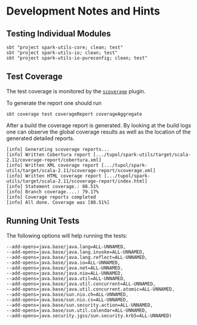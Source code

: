 # Development Notes and Hints

## Testing Individual Modules

```
sbt "project spark-utils-core; clean; test"
sbt "project spark-utils-io; clean; test"
sbt "project spark-utils-io-pureconfig; clean; test"
```

## Test Coverage

The test coverage is monitored by the [`scoverage`](https://github.com/scoverage/sbt-scoverage) plugin.

To generate the report one should run

```sbt coverage test coverageReport coverageAggregate```

After a build the coverage report is generated. By looking at the build logs one can observe the global coverage
results as well as the location of the generated detailed reports.

```
[info] Generating scoverage reports...
[info] Written Cobertura report [.../tupol/spark-utils/target/scala-2.11/coverage-report/cobertura.xml]
[info] Written XML coverage report [.../tupol/spark-utils/target/scala-2.11/scoverage-report/scoverage.xml]
[info] Written HTML coverage report [.../tupol/spark-utils/target/scala-2.11/scoverage-report/index.html]
[info] Statement coverage.: 88.51%
[info] Branch coverage....: 79.17%
[info] Coverage reports completed
[info] All done. Coverage was [88.51%]
```

## Running Unit Tests

The following options will help running the tests:


```
--add-opens=java.base/java.lang=ALL-UNNAMED, 
--add-opens=java.base/java.lang.invoke=ALL-UNNAMED, 
--add-opens=java.base/java.lang.reflect=ALL-UNNAMED, 
--add-opens=java.base/java.io=ALL-UNNAMED, 
--add-opens=java.base/java.net=ALL-UNNAMED, 
--add-opens=java.base/java.nio=ALL-UNNAMED, 
--add-opens=java.base/java.util=ALL-UNNAMED, 
--add-opens=java.base/java.util.concurrent=ALL-UNNAMED, 
--add-opens=java.base/java.util.concurrent.atomic=ALL-UNNAMED, 
--add-opens=java.base/sun.nio.ch=ALL-UNNAMED, 
--add-opens=java.base/sun.nio.cs=ALL-UNNAMED, 
--add-opens=java.base/sun.security.action=ALL-UNNAMED, 
--add-opens=java.base/sun.util.calendar=ALL-UNNAMED, 
--add-opens=java.security.jgss/sun.security.krb5=ALL-UNNAMED)
```